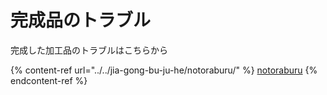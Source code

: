 # 完成品のトラブル

完成した加工品のトラブルはこちらから

{% content-ref url="../../jia-gong-bu-ju-he/notoraburu/" %}
[notoraburu](../../jia-gong-bu-ju-he/notoraburu/)
{% endcontent-ref %}



